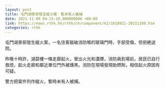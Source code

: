 ```yaml
---
layout: post
title: 屯門湖景邨發生縱火案　暫未有人被捕
date: 2021-11-09 04:15:19.000000000 +08:00
link: https://news.rthk.hk/rthk/ch/component/k2/1618921-20211109.htm
categories: rthk
---
```


屯門湖景邨發生縱火案，一名住客敲破消防喉的玻璃門時，手部受傷，但拒絶送院。

昨晚十時許，湖碧樓一條走廊起火，冒出火光和濃煙，消防員到場前，居民已自行救熄，起火走廊和鄰近單位門外被燻黑。消防在現場發現助燃劑，相信起火原因有可疑。

警方把案件列作縱火，暫時未有人被捕。
